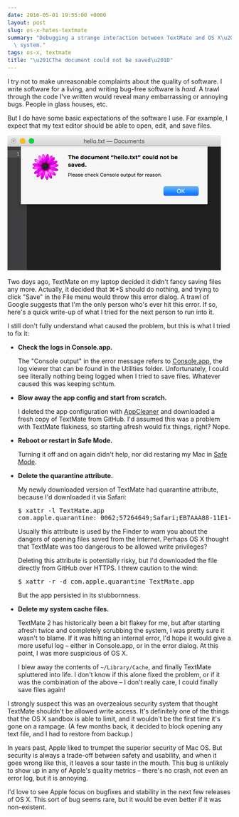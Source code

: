 ```yaml
---
date: 2016-05-01 19:55:00 +0000
layout: post
slug: os-x-hates-textmate
summary: "Debugging a strange interaction between TextMate and OS X\u2019s security\
  \ system."
tags: os-x, textmate
title: "\u201CThe document could not be saved\u201D"
---
```


I try not to make unreasonable complaints about the quality of software.
I write software for a living, and writing bug-free software is *hard*.
A trawl through the code I've written would reveal many embarrassing or annoying bugs.
People in glass houses, etc.

But I do have some basic expectations of the software I use.
For example, I expect that my text editor should be able to open, edit, and save files.

![A screenshot of a TextMate window showing a dialog "The document 'hello.txt' could not be saved.  Please check Console output for reason."](/images/2016/textmate-error.png)

Two days ago, TextMate on my laptop decided it didn't fancy saving files any more.
Actually, it decided that ⌘+S should do nothing, and trying to click "Save" in the File menu would throw this error dialog.
A trawl of Google suggests that I'm the only person who's ever hit this error.
If so, here's a quick write-up of what I tried for the next person to run into it.

<!-- summary -->

I still don't fully understand what caused the problem, but this is what I tried to fix it:

*   **Check the logs in Console.app.**

    The "Console output" in the error message refers to [Console.app][console], the log viewer that can be found in the Utilities folder.
    Unfortunately, I could see literally nothing being logged when I tried to save files.
    Whatever caused this was keeping schtum.

*   **Blow away the app config and start from scratch.**

    I deleted the app configuration with [AppCleaner][cleaner] and downloaded a fresh copy of TextMate from GitHub.
    I'd assumed this was a problem with TextMate flakiness, so starting afresh would fix things, right?
    Nope.

*   **Reboot or restart in Safe Mode.**

    Turning it off and on again didn't help, nor did restaring my Mac in [Safe Mode][safemode].

*   **Delete the quarantine attribute.**

    My newly downloaded version of TextMate had quarantine attribute, because I'd downloaded it via Safari:

    <div class="codehilite"><pre><span></span><span class="gp">$</span> xattr -l TextMate.app
    <span class="go">com.apple.quarantine: 0062;57264649;Safari;EB7AAA88-11E1-42E8-9D88-D90B03E5973E</span>
    </pre></div>

    Usually this attribute is used by the Finder to warn you about the dangers of opening files saved from the Internet.
    Perhaps OS X thought that TextMate was too dangerous to be allowed write privileges?

    Deleting this attribute is potentially risky, but I'd downloaded the file directly from GitHub over HTTPS.
    I threw caution to the wind:

    <div class="codehilite"><pre><span></span><span class="gp">$</span> xattr -r -d com.apple.quarantine TextMate.app
    </pre></div>

    But the app persisted in its stubbornness.

*   **Delete my system cache files.**

    TextMate 2 has historically been a bit flakey for me, but after starting afresh twice and completely scrubbing the system, I was pretty sure it wasn't to blame.
    If it was hitting an internal error, I'd hope it would give a more useful log – either in Console.app, or in the error dialog.
    At this point, I was more suspicious of OS X.

    I blew away the contents of `~/Library/Cache`, and finally TextMate spluttered into life.
    I don't know if this alone fixed the problem, or if it was the combination of the above – I don't really care, I could finally save files again!

I strongly suspect this was an overzealous security system that thought TextMate shouldn't be allowed write access.
It's definitely one of the things that the OS X sandbox is able to limit, and it wouldn't be the first time it's gone on a rampage.
(A few months back, it decided to block opening any text file, and I had to restore from backup.)

In years past, Apple liked to trumpet the superior security of Mac&nbsp;OS.
But security is always a trade-off between safety and usability, and when it goes wrong like this, it leaves a sour taste in the mouth.
This bug is unlikely to show up in any of Apple's quality metrics &ndash; there's no crash, not even an error log, but it is annoying.

I'd love to see Apple focus on bugfixes and stability in the next few releases of OS X.
This sort of bug seems rare, but it would be even better if it was non-existent.

[cleaner]: https://freemacsoft.net/appcleaner/
[safemode]: https://support.apple.com/en-us/HT201262
[console]: https://en.wikipedia.org/wiki/List_of_OS_X_components#Console
